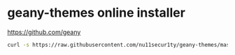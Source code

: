 # geany-themes online installer

https://github.com/geany

```bash
curl -s https://raw.githubusercontent.com/nu11secur1ty/geany-themes/master/geany-themes.sh | bash
```

